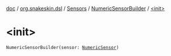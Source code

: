 [doc](../../../index.md) / [org.snakeskin.dsl](../../index.md) / [Sensors](../index.md) / [NumericSensorBuilder](index.md) / [&lt;init&gt;](./-init-.md)

# &lt;init&gt;

`NumericSensorBuilder(sensor: `[`NumericSensor`](../../../org.snakeskin.sensors/-numeric-sensor/index.md)`)`